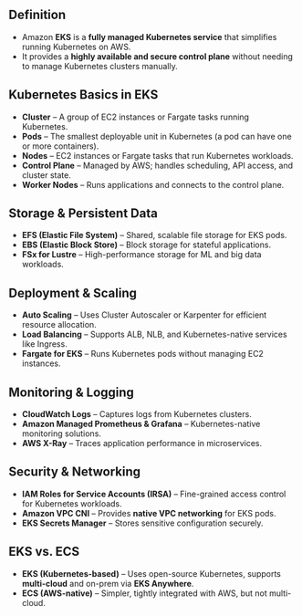 ## **Definition**

- Amazon **EKS** is a **fully managed Kubernetes service** that simplifies running Kubernetes on AWS.  
- It provides a **highly available and secure control plane** without needing to manage Kubernetes clusters manually.

## **Kubernetes Basics in EKS**

- **Cluster** – A group of EC2 instances or Fargate tasks running Kubernetes.  
- **Pods** – The smallest deployable unit in Kubernetes (a pod can have one or more containers).  
- **Nodes** – EC2 instances or Fargate tasks that run Kubernetes workloads.  
- **Control Plane** – Managed by AWS; handles scheduling, API access, and cluster state.  
- **Worker Nodes** – Runs applications and connects to the control plane.

## **Storage & Persistent Data**

- **EFS (Elastic File System)** – Shared, scalable file storage for EKS pods.  
- **EBS (Elastic Block Store)** – Block storage for stateful applications.  
- **FSx for Lustre** – High-performance storage for ML and big data workloads.

## **Deployment & Scaling**

- **Auto Scaling** – Uses Cluster Autoscaler or Karpenter for efficient resource allocation.  
- **Load Balancing** – Supports ALB, NLB, and Kubernetes-native services like Ingress.  
- **Fargate for EKS** – Runs Kubernetes pods without managing EC2 instances.

## **Monitoring & Logging**

- **CloudWatch Logs** – Captures logs from Kubernetes clusters.  
- **Amazon Managed Prometheus & Grafana** – Kubernetes-native monitoring solutions.  
- **AWS X-Ray** – Traces application performance in microservices.

## **Security & Networking**

- **IAM Roles for Service Accounts (IRSA)** – Fine-grained access control for Kubernetes workloads.  
- **Amazon VPC CNI** – Provides **native VPC networking** for EKS pods.  
- **EKS Secrets Manager** – Stores sensitive configuration securely.

## **EKS vs. ECS**

- **EKS (Kubernetes-based)** – Uses open-source Kubernetes, supports **multi-cloud** and on-prem via **EKS Anywhere**.  
- **ECS (AWS-native)** – Simpler, tightly integrated with AWS, but not multi-cloud.
